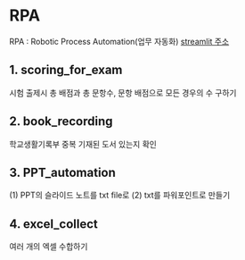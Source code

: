 # RPA
RPA : Robotic Process Automation(업무 자동화)
[streamlit 주소](https://surihub-rpa-app-ieocnc.streamlit.app/)

## 1. scoring_for_exam
시험 출제시 총 배점과 총 문항수, 문항 배점으로 모든 경우의 수 구하기

## 2. book_recording
학교생활기록부 중복 기재된 도서 있는지 확인

## 3. PPT_automation
(1) PPT의 슬라이드 노트를 txt file로
(2) txt를 파워포인트로 만들기

## 4. excel_collect
여러 개의 엑셀 수합하기
